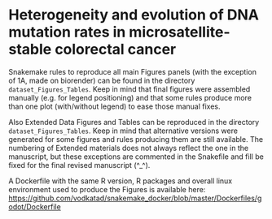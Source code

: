 # Heterogeneity and evolution of DNA mutation rates in microsatellite-stable colorectal cancer

Snakemake rules to reproduce all main Figures panels (with the exception of 1A, made on biorender) can be found in the directory `dataset_Figures_Tables`.
Keep in mind that final figures were assembled manually (e.g. for legend positioning) and that some rules produce more than one plot (with/without legend) to ease
those manual fixes.                                                                                                                                           

Also Extended Data Figures and Tables can be reproduced in the directory `dataset_Figures_Tables`. Keep in mind that alternative versions were generated for some figures and rules producing them are still available.
The numbering of Extended materials does not always reflect the one in the manuscript, but these exceptions are commented in the Snakefile and fill be fixed for the final revised manuscript (^_^).

A Dockerfile with the same R version, R packages and overall linux environment used to produce the Figures is available here: https://github.com/vodkatad/snakemake_docker/blob/master/Dockerfiles/godot/Dockerfile 

